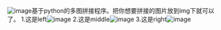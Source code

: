 ![image](https://github.com/user-attachments/assets/9ae2c650-db47-4570-b94f-e679b2dba445)基于python的多图拼接程序。把你想要拼接的图片放到img下就可以了。
1.这是left![image](https://github.com/user-attachments/assets/74b9d566-9e9e-43a2-abec-c42e8c9a0eee)
2.这是middle![image](https://github.com/user-attachments/assets/a4103fc2-6884-405b-84e6-29f325a2fee9)
3.这是right![image](https://github.com/user-attachments/assets/ba0c8387-3cec-41fa-850a-5ef49265705a)


